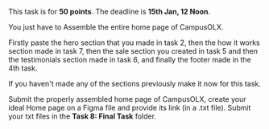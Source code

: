 This task is for **50 points**. The deadline is **15th Jan, 12 Noon**.

You just have to Assemble the entire home page of CampusOLX.

Firstly paste the hero section that you made in task 2, then the how it works section made in task 7, then the sale section you created in task 5 and then the testimonials section made in task 6, and finally the footer made in the 4th task.

If you haven't made any of the sections previously make it now for this task.

Submit the properly assembled home page of CampusOLX, create your ideal Home page on a Figma file and provide its link (in a .txt file). Submit your txt files in the **Task 8: Final Task** folder.